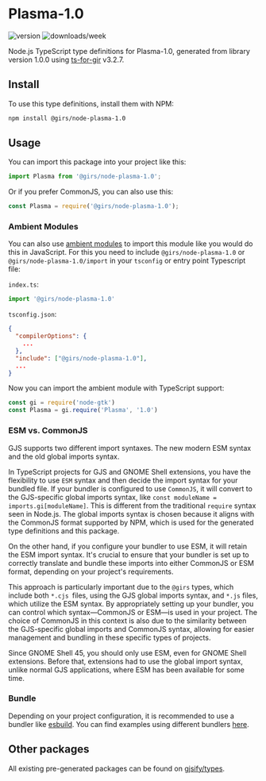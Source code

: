 
# Plasma-1.0

![version](https://img.shields.io/npm/v/@girs/node-plasma-1.0)
![downloads/week](https://img.shields.io/npm/dw/@girs/node-plasma-1.0)


Node.js TypeScript type definitions for Plasma-1.0, generated from library version 1.0.0 using [ts-for-gir](https://github.com/gjsify/ts-for-gir) v3.2.7.


## Install

To use this type definitions, install them with NPM:
```bash
npm install @girs/node-plasma-1.0
```

## Usage

You can import this package into your project like this:
```ts
import Plasma from '@girs/node-plasma-1.0';
```

Or if you prefer CommonJS, you can also use this:
```ts
const Plasma = require('@girs/node-plasma-1.0');
```

### Ambient Modules

You can also use [ambient modules](https://github.com/gjsify/ts-for-gir/tree/main/packages/cli#ambient-modules) to import this module like you would do this in JavaScript.
For this you need to include `@girs/node-plasma-1.0` or `@girs/node-plasma-1.0/import` in your `tsconfig` or entry point Typescript file:

`index.ts`:
```ts
import '@girs/node-plasma-1.0'
```

`tsconfig.json`:
```json
{
  "compilerOptions": {
    ...
  },
  "include": ["@girs/node-plasma-1.0"],
  ...
}
```

Now you can import the ambient module with TypeScript support: 

```ts
const gi = require('node-gtk')
const Plasma = gi.require('Plasma', '1.0')
```



### ESM vs. CommonJS

GJS supports two different import syntaxes. The new modern ESM syntax and the old global imports syntax.

In TypeScript projects for GJS and GNOME Shell extensions, you have the flexibility to use `ESM` syntax and then decide the import syntax for your bundled file. If your bundler is configured to use `CommonJS`, it will convert to the GJS-specific global imports syntax, like `const moduleName = imports.gi[moduleName]`. This is different from the traditional `require` syntax seen in Node.js. The global imports syntax is chosen because it aligns with the CommonJS format supported by NPM, which is used for the generated type definitions and this package.

On the other hand, if you configure your bundler to use ESM, it will retain the ESM import syntax. It's crucial to ensure that your bundler is set up to correctly translate and bundle these imports into either CommonJS or ESM format, depending on your project's requirements.

This approach is particularly important due to the `@girs` types, which include both `*.cjs `files, using the GJS global imports syntax, and `*.js` files, which utilize the ESM syntax. By appropriately setting up your bundler, you can control which syntax—CommonJS or ESM—is used in your project. The choice of CommonJS in this context is also due to the similarity between the GJS-specific global imports and CommonJS syntax, allowing for easier management and bundling in these specific types of projects.

Since GNOME Shell 45, you should only use ESM, even for GNOME Shell extensions. Before that, extensions had to use the global import syntax, unlike normal GJS applications, where ESM has been available for some time.

### Bundle

Depending on your project configuration, it is recommended to use a bundler like [esbuild](https://esbuild.github.io/). You can find examples using different bundlers [here](https://github.com/gjsify/ts-for-gir/tree/main/examples).

## Other packages

All existing pre-generated packages can be found on [gjsify/types](https://github.com/gjsify/types).

